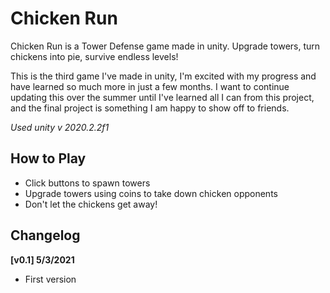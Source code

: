 # Chicken Run

Chicken Run is a Tower Defense game made in unity. Upgrade towers, turn chickens into pie, survive endless levels!

This is the third game I've made in unity, I'm excited with my progress and have learned so much more in just a few months. I want to continue updating this over the summer until I've learned all I can from this project, and the final project is something I am happy to show off to friends.

*Used unity v 2020.2.2f1*

## How to Play

- Click buttons to spawn towers
- Upgrade towers using coins to take down chicken opponents
- Don't let the chickens get away!

## Changelog

**[v0.1] 5/3/2021**

- First version